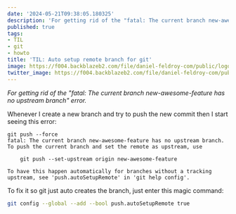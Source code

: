 ```yaml
---
date: '2024-05-21T09:38:05.180325'
description: 'For getting rid of the "fatal: The current branch new-awesome-feature has no upstream branch" error.'
published: true
tags:
- TIL
- git
- howto
title: 'TIL: Auto setup remote branch for git'
image: https://f004.backblazeb2.com/file/daniel-feldroy-com/public/logos/til-1.png
twitter_image: https://f004.backblazeb2.com/file/daniel-feldroy-com/public/logos/til-1.png
---
```


*For getting rid of the "fatal: The current branch new-awesome-feature has no upstream branch" error.*

Whenever I create a new branch and try to push the new commit then I start seeing this error:

```
git push --force
fatal: The current branch new-awesome-feature has no upstream branch.
To push the current branch and set the remote as upstream, use

    git push --set-upstream origin new-awesome-feature

To have this happen automatically for branches without a tracking
upstream, see 'push.autoSetupRemote' in 'git help config'.
```

To fix it so git just auto creates the branch, just enter this magic command:

```bash
git config --global --add --bool push.autoSetupRemote true
```

